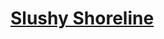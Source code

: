 # [Slushy Shoreline](https://www.mousehuntgame.com/preferences.php?tab=mousehunt-improved-settings#mousehunt-improved-settings-location-hud)
